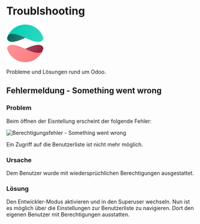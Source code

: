 # Troublshooting

![icons_odoo_website_forum](assets/icons_odoo_website_forum.png)

Probleme und Lösungen rund um Odoo.

## Fehlermeldung - Something went wrong

### Problem

Beim öffnen der Eisntellung erscheint der folgende Fehler:

![Berechtigungsfehler - Something went wrong](assets/Troubleshooting%20Berechtigungsfehler%20-%20Something%20went%20wrong.png)

Ein Zugriff auf die Benutzerliste ist nicht mehr möglich.

### Ursache

Dem Benutzer wurde mit wiedersprüchlichen Berechtigungen ausgestattet.

### Lösung

Den Entwickler-Modus aktivieren und in den Superuser wechseln. Nun ist es möglich über die Einstellungen zur Benutzerliste zu navigieren. Dort den eigenen Benutzer mit Berechtigungen ausstatten.


